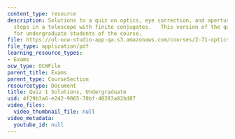 ```yaml
---
content_type: resource
description: Solutions to a quiz on optics, eye correction, and aperture and field
  stops in a telescope with finite conjugates.   This version of the quiz is intended
  for undergraduate students of the course.
file: https://ol-ocw-studio-app-qa.s3.amazonaws.com/courses/2-71-optics-spring-2009/4f29b3a6e242906570bf40283a82bd87_MIT2_71S09_uquiz1_sol.pdf
file_type: application/pdf
learning_resource_types:
- Exams
ocw_type: OCWFile
parent_title: Exams
parent_type: CourseSection
resourcetype: Document
title: Quiz 1 Solutions, Undergraduate
uid: 4f29b3a6-e242-9065-70bf-40283a82bd87
video_files:
  video_thumbnail_file: null
video_metadata:
  youtube_id: null
---
```

